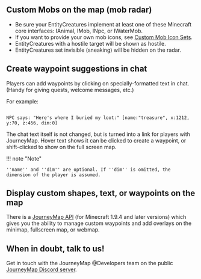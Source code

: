 ## **Custom Mobs on the map (mob radar)**

- Be sure your EntityCreatures implement at least one of these Minecraft core interfaces: IAnimal, IMob, INpc, or IWaterMob.
- If you want to provide your own mob icons, see [Custom Mob Icon Sets](custom-mob-icons.md).
- EntityCreatures with a hostile target will be shown as hostile.  
- EntityCreatures set invisible (sneaking) will be hidden on the radar.

## **Create waypoint suggestions in chat**

Players can add waypoints by clicking on specially-formatted text in chat.  (Handy for giving quests, welcome messages, etc.)

For example:

<code>
NPC says: "Here's where I buried my loot:" [name:"treasure", x:1212, y:70, z:456, dim:0]
</code>

The chat text itself is not changed, but is turned into a link for players with JourneyMap.  Hover text shows it can be clicked to create a waypoint, or shift-clicked to show on the full screen map.

!!! note "Note"

    ''name'' and ''dim'' are optional. If ''dim'' is omitted, the dimension of the player is assumed.

## **Display custom shapes, text, or waypoints on the map**

There is a [JourneyMap API](https://github.com/TeamJM/journeymap-api) (for Minecraft 1.9.4 and later versions) which gives you the ability to manage custom waypoints and add overlays on the minimap, fullscreen map, or webmap.

## **When in doubt, talk to us!**

Get in touch with the JourneyMap @Developers team on the public [JourneyMap Discord server](https://discord.gg/eP8gE69).

